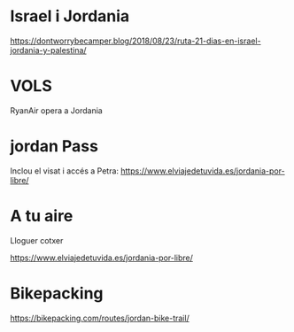 # Israel i Jordania

https://dontworrybecamper.blog/2018/08/23/ruta-21-dias-en-israel-jordania-y-palestina/

# VOLS 

RyanAir opera a Jordania

# jordan Pass

Inclou el visat i accés a Petra: https://www.elviajedetuvida.es/jordania-por-libre/

# A tu aire

Lloguer cotxer

https://www.elviajedetuvida.es/jordania-por-libre/

# Bikepacking

https://bikepacking.com/routes/jordan-bike-trail/
